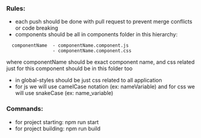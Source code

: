 ### Rules:

- each push should be done with pull request to prevent merge conflicts or code breaking
- components should be all in components folder in this hierarchy:

```
  componentName  - componentName.component.js
                 - componentName.component.css
```

where componentName should be exact component name, and css related just for this component should be in this folder too

- in global-styles should be just css related to all application
- for js we will use camelCase notation (ex: nameVariable) and for css we will use snakeCase (ex: name_variable)

### Commands:

- for project starting: npm run start
- for project building: npm run build
